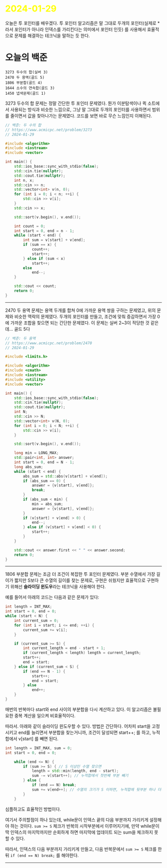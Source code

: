 # <span style="color:yellow">2024-01-29</span>

오늘은 투 포인터를 배우겠다. 투 포인터 알고리즘은 말 그대로 두개의 포인터(실제로 \*라서 포인터가 아니라 인덱스를 가리킨다는 의미에서 포인터 인듯) 를 사용해서 효율적으로 문제를 해결하는 테크닉을 말하는 듯 한다.

# 오늘의 백준
```
3273 두수의 합(실버 3)
2470 두 용액(골드 5)
1806 부분합(골드 4)
1644 소수의 연속합(골드 3)
1450 냅색문제(골드 1)
```

3273 두수의 합 문제는 정말 간단한 투 포인터 문제였다. 뭔가 이분탐색이나 퀵 소트에서 사용되는 방식과 비슷한 느낌으로, 그냥 말 그대로 두개의 포인터를 사용하면서 범위를 줄이면서 값을 찾아나가는 문제였다. 코드를 보면 바로 무슨 느낌인지 이해된다.

```cpp
// 백준: 두 수의 합
// https://www.acmicpc.net/problem/3273
// 2024-01-29

#include <algorithm>
#include <iostream>
#include <vector>

int main() {
    std::ios_base::sync_with_stdio(false);
    std::cin.tie(nullptr);
    std::cout.tie(nullptr);
    int n, x;
    std::cin >> n;
    std::vector<int> v(n, 0);
    for (int i = 0; i < n; ++i) {
        std::cin >> v[i];
    }
    std::cin >> x;

    std::sort(v.begin(), v.end());

    int count = 0;
    int start = 0, end = n - 1;
    while (start < end) {
        int sum = v[start] + v[end];
        if (sum == x) {
            count++;
            start++;
        } else if (sum < x)
            start++;
        else
            end--;
    }

    std::cout << count;
    return 0;
}
```



 - - -
2470 두 용액 문제는 용액 두개를 합쳐 0에 가까운 용액 쌍을 구하는 문제였고, 위의 문제와 비슷한 맥락의 문제였다.
두개의 포인터를 만들고, 조건에 맞춰 증감하면서 가장 0에 가까운 조합을 찾으면 되는 간단한 문제였다.
이 문제는 실버 2~3이 적당한 것 같은데... 골드 5다

```cpp
// 백준: 두 용액
// https://www.acmicpc.net/problem/2470
// 2024-01-29

#include <limits.h>

#include <algorithm>
#include <cmath>
#include <iostream>
#include <utility>
#include <vector>

int main() {
    std::ios_base::sync_with_stdio(false);
    std::cin.tie(nullptr);
    std::cout.tie(nullptr);
    int N;
    std::cin >> N;
    std::vector<int> v(N, 0);
    for (int i = 0; i < N; ++i) {
        std::cin >> v[i];
    }

    std::sort(v.begin(), v.end());

    long min = LONG_MAX;
    std::pair<int, int> answer;
    int start = 0, end = N - 1;
    long abs_sum;
    while (start < end) {
        abs_sum = std::abs(v[start] + v[end]);
        if (abs_sum == 0) {
            answer = {v[start], v[end]};
            break;
        }
        if (abs_sum < min) {
            min = abs_sum;
            answer = {v[start], v[end]};
        }
        if (v[start] + v[end] > 0) {
            end--;
        } else if (v[start] + v[end] < 0) {
            start++;
        }
    }

    std::cout << answer.first << " " << answer.second;
    return 0;
}
```

- - -

1806 부분합 문제는 조금 더 조건이 복잡한 투 포인터 문제였다. 부분 수열에서 가장 길이가 짧지만 S보다 큰 수열의 길이를 찾는 문제로, 구현은 쉬웠지만 효율적으로 구현하기 위해선 **슬라이딩 윈도우**라는 테크닉을 사용해야 한다.

예를 들어서 아래의 코드는 다음과 같은 문제가 있다:
```cpp
int length = INT_MAX;
int start = 0, end = 0;
while (start < N) {
    int current_sum = 0;
    for (int i = start; i <= end; ++i) {
        current_sum += v[i];
    }

    if (current_sum >= S) {
        int current_length = end - start + 1;
        if (current_length < length) length = current_length;
        start++;
        end = start;
    } else if (current_sum < S) {
        if (end == N - 1) {
            start++;
            end = start;
        } else
            end++;
    }
}
```

매번의 반복마다 start와 end 사이의 부분합을 다시 계산하고 있다. 이 알고리즘은 불필요한 중복 계산을 일으켜 비효율적이다.

따라서. 아래와 같이 슬라이딩 윈도우할 수 있다.
방법은 간단하다. 어차피 start을 고정시키고 end를 늘리면서 부분합을 찾는거니까, 조건이 달성되면 start++; 를 하고, 누적합에서 v\[start\] 를 빼면 된다.

```cpp
int length = INT_MAX, sum = 0;
int start = 0, end = 0;

    while (end <= N) {
        if (sum >= S) { // S 이상인 수열 찾으면
            length = std::min(length, end - start);
            sum -= v[start++]; // 누적합에서 첫번째 부분 빼기
        } else {
            if (end == N) break;
            sum += v[end++]; // 수열의 크기가 S 이하면, 누적합에 뒷부분 하나 더하기
        }
    }
```

심플하고도 효율적인 방법이다.

여기서 주의할점이 하나 있는데, while문이 인덱스 끝의 다음 부분까지 가리키게 설정해야 하는 것이다.
``sum >= S`` 체크가 반복의 시작부분에서 이루어지기에, 만약 while문이 딱 인덱스의 마지막까지만 순회하게 하면 마지막에 업데이트 되는 sum을 체크하지 못할 수 있다.

따라서, 인덱스의 다음 부분까지 가리키게 만들고, 다음 반복문에서 ``sum >= S`` 체크를 한 뒤 ``if (end == N) break;`` 를 해야한다.


- - -

